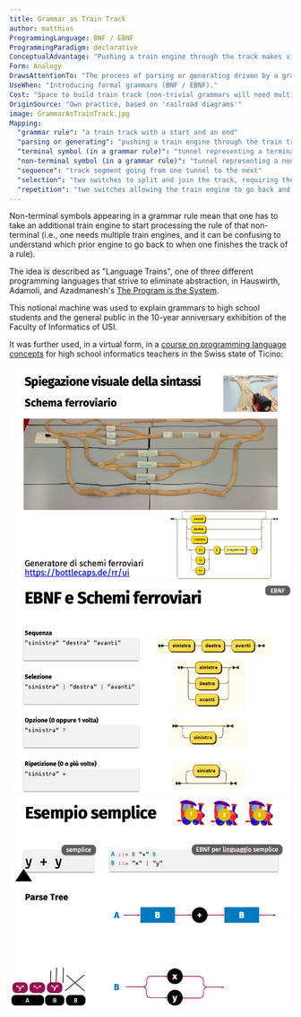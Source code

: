 ```yaml
---
title: Grammar as Train Track
author: matthias
ProgrammingLanguage: BNF / EBNF
ProgrammingParadigm: declarative
ConceptualAdvantage: "Pushing a train engine through the track makes visible the process of interpretation (generation or parsing) of the grammar (that is the track)."
Form: Analogy
DrawsAttentionTo: "The process of parsing or generating driven by a grammar."
UseWhen: "Introducing formal grammars (BNF / EBNF)."
Cost: "Space to build train track (non-trivial grammars will need multiple large tables or significant floor space)."
OriginSource: "Own practice, based on 'railroad diagrams'"
image: GrammarAsTrainTrack.jpg
Mapping:
  "grammar rule": "a train track with a start and an end"
  "parsing or generating": "pushing a train engine through the train track"
  "terminal symbol (in a grammar rule)": "tunnel representing a terminal symbol, generating or recognizing the text with which it is labeled"
  "non-terminal symbol (in a grammar rule)": "tunnel representing a non-terminal symbol, invoking the rule mentioned on its label"
  "sequence": "track segment going from one tunnel to the next"
  "selection": "two switches to split and join the track, requiring the train engine to decide which track to take"
  "repetition": "two switches allowing the train engine to go back and repeat a part of the grammar multiple times"
---
```


Non-terminal symbols appearing in a grammar rule mean that one has to take an additional train engine to start processing the rule of that non-terminal (i.e., one needs multiple train engines, and it can be confusing to understand which prior engine to go back to when one finishes the track of a rule).

The idea is described as "Language Trains",
one of three different programming languages that strive to eliminate abstraction,
in Hauswirth, Adamoli, and Azadmanesh's
[The Program is the System](https://dl.acm.org/doi/10.1145/3141880.3141894).

This notional machine was used to explain grammars to high school students and the general public in the 10-year anniversary exhibition
of the Faculty of Informatics of USI.

It was further used, in a virtual form, in a [course on programming language concepts](https://informa.inf.usi.ch/course/pithn7zetALFSrLsF/themes) for high school informatics teachers in the Swiss state of Ticino:

<img src="/assets/images/nm/GrammarAsTrainTracks1.png" class="ui fluid bordered image">

<img src="/assets/images/nm/GrammarAsTrainTracks2.png" class="ui fluid bordered image">

<img src="/assets/images/nm/GrammarAsTrainTracks3.png" class="ui fluid bordered image">

